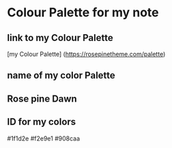 # Colour Palette for my note
## link to my Colour Palette

[my Colour Palette] (https://rosepinetheme.com/palette)

## name of my color Palette
## Rose pine Dawn

## ID for my colors
#1f1d2e
#f2e9e1
#908caa
